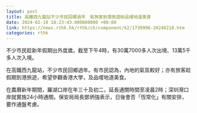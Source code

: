 ```yaml
---
layout: post
title: 高鐵西九龍站不少市民回鄉過年　有旅客到港旅遊盼品嚐地道美食
date: 2024-02-10 18:23:43.000000000 +08:00
link: https://news.rthk.hk/rthk/ch/component/k2/1739996-20240210.htm
categories: rthk
---
```


不少市民趁新年假期出外度歲。截至下午4時，有30萬7000多人次出境、13萬5千多人次入境。

在高鐵西九龍站，不少市民回鄉過年。有市民認為，內地的氣氛較好；亦有旅客趁假期到港旅遊，希望參觀香港大學，及品嚐地道美食。

在農曆新年期間，羅湖口岸在年三十及初二，延長通關時間至凌晨2時；深圳灣口岸就實施24小時通關。保安局局長鄧炳強表示，日後會否「恆常化」有關安排，要作通盤考慮。
